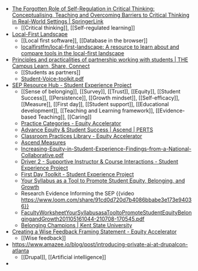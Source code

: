 - [The Forgotten Role of Self-Regulation in Critical Thinking: Conceptualising, Teaching and Overcoming Barriers to Critical Thinking in Real-World Settings | SpringerLink](https://link.springer.com/chapter/10.1007/978-3-031-82644-3_5)
	- [[Critical thinking]], [[Self-regulated learning]]
- [Local-First Landscape](https://www.localfirst.fm/landscape#3gADsGNvbHVtblZpc2liaWxpdHneAAKsR2VuZXJhbF9OYW1lwqxSQU5ET01fT1JERVLCrWNvbHVtbkZpbHRlcnOQp3NvcnRpbmeR3gAComlkrFJBTkRPTV9PUkRFUqRkZXNjwg==)
	- [[Local first software]], [[Database in the browser]]
	- [localfirstfm/local-first-landscape: A resource to learn about and compare tools in the local-first landscape](https://github.com/localfirstfm/local-first-landscape/)
- [Principles and practicalities of partnership working with students | THE Campus Learn, Share, Connect](https://www.timeshighereducation.com/campus/principles-and-practicalities-partnership-working-students)
	- [[Students as partners]]
	- [Student-Voice-toolkit.pdf](https://www.susu.org/wp-content/uploads/2024/05/Student-Voice-toolkit.pdf)
- [SEP Resource Hub - Student Experience Project](https://studentexperienceproject.org/resources/)
	- [[Sense of belonging]], [[Survey]], [[Trust]], [[Equity]], [[Student Success]], [[Persistence]], [[Growth mindset]], [[Self-efficacy]], [[Measure]], [[First day]], [[Student support]], [[Educational development]], [[Teaching and Learning framework]], [[Evidence-based Teaching]], [[Caring]]
	- [Practice Categories - Equity Accelerator](https://accelerateequity.org/resource/practices-library/practice-categories/)
	- [Advance Equity & Student Success | Ascend | PERTS](https://www.perts.net/ascend)
	- [Classroom Practices Library - Equity Accelerator](https://accelerateequity.org/resource/practices-library/)
	- [Ascend Measures](https://www.perts.net/_files/ugd/989d9a_fb317e4e0e524551a7cb7d61790fa732.pdf)
	- [Increasing-Equity-in-Student-Experience-Findings-from-a-National-Collaborative.pdf](https://studentexperienceproject.org/wp-content/uploads/Increasing-Equity-in-Student-Experience-Findings-from-a-National-Collaborative.pdf)
	- [Driver 2 - Supportive Instructor & Course Interactions - Student Experience Project](https://studentexperienceproject.org/supportive-instructor-course-interactions/)
	- [First Day Toolkit - Student Experience Project](https://studentexperienceproject.org/firstdaytoolkit/)
	- [Your Syllabus as a Tool to Promote Student Equity, Belonging, and Growth](https://library.studentexperienceproject.org/courses/syllabus)
	- Research Evidence Informing the SEP {{video https://www.loom.com/share/91cd0d720d7b4086bbabe3e173e94036}}
	- [FacultyWorksheetYourSyllabusasaTooltoPromoteStudentEquityBelongingandGrowth201105161044-210708-170545.pdf](https://import.cdn.thinkific.com/376991/courses/966045/FacultyWorksheetYourSyllabusasaTooltoPromoteStudentEquityBelongingandGrowth201105161044-210708-170545.pdf)
	- [Belonging Champions | Kent State University](https://www.kent.edu/ctl/belonging-champions)
- [Creating a Wise Feedback Framing Statement - Equity Accelerator](https://accelerateequity.org/resource/practices-library/wise-feedback-statement/)
	- [[Wise feedback]]
- https://www.amazee.io/blog/post/introducing-private-ai-at-drupalcon-atlanta
	- [[Drupal]], [[Artificial intelligence]]
-